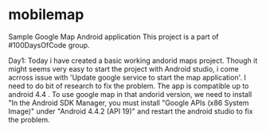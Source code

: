 # mobilemap
Sample Google Map Android application
This project is a part of #100DaysOfCode group.

Day1:
Today i have created a basic working andorid maps project. Though it might seems very easy to start the project with Android 
studio, i come acrross issue with 'Update google service to start the map application'. I need to do bit of research to fix the 
problem. The app is compatible up to android 4.4 . To use google map in that andorid version, we need to install
"In the Android SDK Manager, you must install "Google APIs (x86 System Image)" under "Android 4.4.2 (API 19)" and restart the android 
studio to fix the problem.

